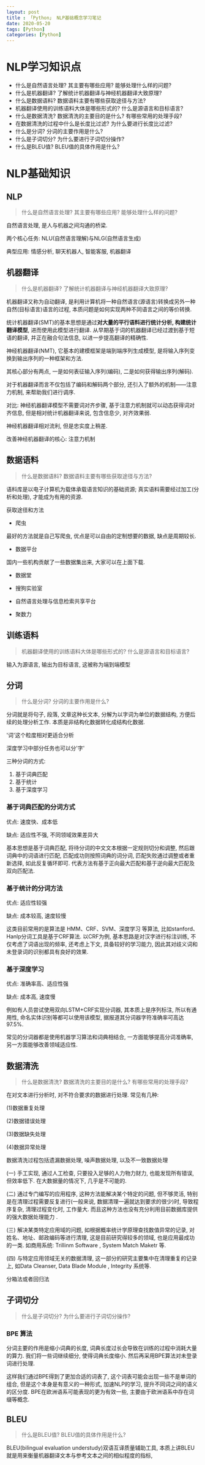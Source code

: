 ```yaml
---
layout: post
title : 「Python」 NLP基础概念学习笔记
date: 2020-05-20
tags: [Python]
categories: [Python]
---
```

# NLP学习知识点

* 什么是自然语言处理? 其主要有哪些应用? 能够处理什么样的问题?
* 什么是机器翻译? 了解统计机器翻译与神经机器翻译大致原理?
* 什么是数据语料? 数据语料主要有哪些获取途径与方法?
* 机器翻译使用的训练语料大体是哪些形式的? 什么是源语言和目标语言?
* 什么是数据清洗? 数据清洗的主要目的是什么? 有哪些常用的处理手段?
* 在数据清洗的过程中什么是长度比过滤? 为什么要进行长度比过滤?
* 什么是分词? 分词的主要作用是什么?
* 什么是子词切分? 为什么要进行子词切分操作?
* 什么是BLEU值? BLEU值的具体作用是什么?

# NLP基础知识

## NLP

> 什么是自然语言处理? 其主要有哪些应用? 能够处理什么样的问题?

自然语言处理, 是人与机器之间沟通的桥梁.

两个核心任务: NLU(自然语言理解)与NLG(自然语言生成)

典型应用: 情感分析, 聊天机器人, 智能客服, 机器翻译

## 机器翻译

> 什么是机器翻译? 了解统计机器翻译与神经机器翻译大致原理?

机器翻译又称为自动翻译, 是利用计算机将一种自然语言(源语言)转换成另外一种自然(目标语言)语言的过程, 本质问题是如何实现两种不同语言之间的等价转换.

统计机器翻译(SMT)的基本思想是通过**对大量的平行语料进行统计分析, 构建统计翻译模型**, 进而使用此模型进行翻译. 从早期基于词的机器翻译已经过渡到基于短语的翻译, 并正在融合句法信息, 以进一步提高翻译的精确性.

神经机器翻译(NMT), 它基本的建模框架是端到端序列生成模型, 是将输入序列变换到输出序列的一种框架和方法.

其核心部分有两点, 一是如何表征输入序列(编码), 二是如何获得输出序列(解码).

对于机器翻译而言不仅包括了编码和解码两个部分, 还引入了额外的机制——注意力机制, 来帮助我们进行调序.

对比:
神经机器翻译模型不需要词对齐步骤, 基于注意力机制就可以动态获得词对齐信息, 但是相对统计机器翻译来说, 包含信息少, 对齐效果弱.

神经机器翻译相对流利, 但是忠实度上稍差.

改善神经机器翻译的核心: 注意力机制

## 数据语料

> 什么是数据语料? 数据语料主要有哪些获取途径与方法?

语料库是以电子计算机为载体承载语言知识的基础资源; 真实语料需要经过加工(分析和处理), 才能成为有用的资源.

获取途径和方法

* 爬虫

最好的方法就是自己写爬虫, 优点是可以自由的定制想要的数据, 缺点是周期较长.

* 数据平台

国内一些机构贡献了一些数据集出来, 大家可以在上面下载.

* 数据堂

* 搜狗实验室

* 自然语言处理与信息检索共享平台

* 聚数力

## 训练语料

> 机器翻译使用的训练语料大体是哪些形式的? 什么是源语言和目标语言?

输入为源语言, 输出为目标语言, 这被称为端到端模型

## 分词

> 什么是分词? 分词的主要作用是什么?

分词就是将句子, 段落, 文章这种长文本, 分解为以字词为单位的数据结构, 方便后续的处理分析工作. 本质是非结构化数据转化成结构化数据.

'词'这个粒度相对更适合分析

深度学习中部分任务也可以分'字'

三种分词的方式:

1. 基于词典匹配
2. 基于统计
3. 基于深度学习

### 基于词典匹配的分词方式

优点: 速度快、成本低

缺点: 适应性不强, 不同领域效果差异大

基本思想是基于词典匹配, 将待分词的中文文本根据一定规则切分和调整, 然后跟词典中的词语进行匹配, 匹配成功则按照词典的词分词, 匹配失败通过调整或者重新选择, 如此反复循环即可. 代表方法有基于正向最大匹配和基于逆向最大匹配及双向匹配法.

### 基于统计的分词方法

优点: 适应性较强

缺点: 成本较高, 速度较慢

这类目前常用的是算法是 HMM、CRF、SVM、深度学习 等算法, 比如stanford、Hanlp分词工具是基于CRF算法. 以CRF为例, 基本思路是对汉字进行标注训练, 不仅考虑了词语出现的频率, 还考虑上下文, 具备较好的学习能力, 因此其对歧义词和未登录词的识别都具有良好的效果.

### 基于深度学习

优点: 准确率高、适应性强

缺点: 成本高, 速度慢

例如有人员尝试使用双向LSTM+CRF实现分词器, 其本质上是序列标注, 所以有通用性, 命名实体识别等都可以使用该模型, 据报道其分词器字符准确率可高达97.5%.

常见的分词器都是使用机器学习算法和词典相结合, 一方面能够提高分词准确率, 另一方面能够改善领域适应性.

## 数据清洗

> 什么是数据清洗? 数据清洗的主要目的是什么? 有哪些常用的处理手段?

在对文本进行分析时, 对不符合要求的数据进行处理. 常见有几种:

(1)数据重复处理

(2)数据错误处理

(3)数据缺失处理

(4)数据异常处理

数据清洗过程包括遗漏数据处理, 噪声数据处理, 以及不一致数据处理

(一)   手工实现, 通过人工检查, 只要投入足够的人力物力财力, 也能发现所有错误, 但效率低下. 在大数据量的情况下, 几乎是不可能的.

(二)  通过专门编写的应用程序, 这种方法能解决某个特定的问题, 但不够灵活, 特别是在清理过程需要反复进行(一般来说, 数据清理一遍就达到要求的很少)时, 导致程序复杂, 清理过程变化时, 工作量大. 而且这种方法也没有充分利用目前数据库提供的强大数据处理能力 .

(三) 解决某类特定应用域的问题, 如根据概率统计学原理查找数值异常的记录, 对姓名、地址、邮政编码等进行清理, 这是目前研究得较多的领域, 也是应用最成功的一类. 如商用系统: Trillinm Software , System Match Maketr 等.

(四)   与特定应用领域无关的数据清理, 这一部分的研究主要集中在清理重复的记录上, 如Data Cleanser, Data Blade Module , Integrity 系统等.

分箱法或者回归法

## 子词切分

> 什么是子词切分? 为什么要进行子词切分操作?

### BPE 算法

分词主要的作用是缩小词典的长度, 词典长度过长会导致在训练的过程中消耗大量的算力. 我们将一些词继续细分, 使得词典长度缩小. 然后再采用BPE算法对未登录词进行处理.

这样我们通过BPE得到了更加合适的词表了, 这个词表可能会出现一些不是单词的组合, 但是这个本身是有意义的一种形式, 加速NLP的学习, 提升不同词之间的语义的区分度.
BPE在欧洲语系可能表现的更为有效一些, 主要由于欧洲语系中存在词缀等概念.

## BLEU

> 什么是BLEU值? BLEU值的具体作用是什么?

BLEU(bilingual evaluation understudy)双语互译质量辅助工具, 本质上讲BLEU 就是用来衡量机器翻译文本与参考文本之间的相似程度的指标, 
